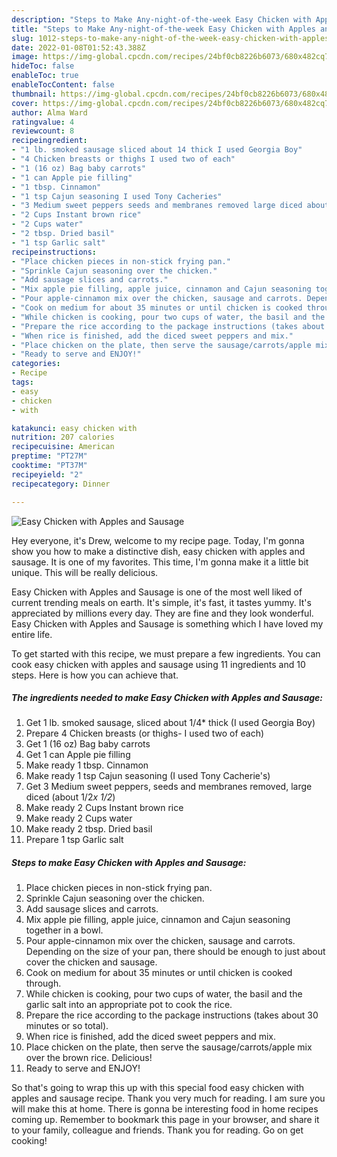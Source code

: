 ```yaml
---
description: "Steps to Make Any-night-of-the-week Easy Chicken with Apples and Sausage"
title: "Steps to Make Any-night-of-the-week Easy Chicken with Apples and Sausage"
slug: 1012-steps-to-make-any-night-of-the-week-easy-chicken-with-apples-and-sausage
date: 2022-01-08T01:52:43.388Z
image: https://img-global.cpcdn.com/recipes/24bf0cb8226b6073/680x482cq70/easy-chicken-with-apples-and-sausage-recipe-main-photo.jpg
hideToc: false
enableToc: true
enableTocContent: false
thumbnail: https://img-global.cpcdn.com/recipes/24bf0cb8226b6073/680x482cq70/easy-chicken-with-apples-and-sausage-recipe-main-photo.jpg
cover: https://img-global.cpcdn.com/recipes/24bf0cb8226b6073/680x482cq70/easy-chicken-with-apples-and-sausage-recipe-main-photo.jpg
author: Alma Ward
ratingvalue: 4
reviewcount: 8
recipeingredient:
- "1 lb. smoked sausage sliced about 14 thick I used Georgia Boy"
- "4 Chicken breasts or thighs I used two of each"
- "1 (16 oz) Bag baby carrots"
- "1 can Apple pie filling"
- "1 tbsp. Cinnamon"
- "1 tsp Cajun seasoning I used Tony Cacheries"
- "3 Medium sweet peppers seeds and membranes removed large diced about 12x 12"
- "2 Cups Instant brown rice"
- "2 Cups water"
- "2 tbsp. Dried basil"
- "1 tsp Garlic salt"
recipeinstructions:
- "Place chicken pieces in non-stick frying pan."
- "Sprinkle Cajun seasoning over the chicken."
- "Add sausage slices and carrots."
- "Mix apple pie filling, apple juice, cinnamon and Cajun seasoning together in a bowl."
- "Pour apple-cinnamon mix over the chicken, sausage and carrots. Depending on the size of your pan, there should be enough to just about cover the chicken and sausage."
- "Cook on medium for about 35 minutes or until chicken is cooked through."
- "While chicken is cooking, pour two cups of water, the basil and the garlic salt into an appropriate pot to cook the rice."
- "Prepare the rice according to the package instructions (takes about 30 minutes or so total)."
- "When rice is finished, add the diced sweet peppers and mix."
- "Place chicken on the plate, then serve the sausage/carrots/apple mix over the brown rice. Delicious!"
- "Ready to serve and ENJOY!"
categories:
- Recipe
tags:
- easy
- chicken
- with

katakunci: easy chicken with 
nutrition: 207 calories
recipecuisine: American
preptime: "PT27M"
cooktime: "PT37M"
recipeyield: "2"
recipecategory: Dinner

---
```



![Easy Chicken with Apples and Sausage](https://img-global.cpcdn.com/recipes/24bf0cb8226b6073/680x482cq70/easy-chicken-with-apples-and-sausage-recipe-main-photo.jpg)

Hey everyone, it's Drew, welcome to my recipe page. Today, I'm gonna show you how to make a distinctive dish, easy chicken with apples and sausage. It is one of my favorites. This time, I'm gonna make it a little bit unique. This will be really delicious.

Easy Chicken with Apples and Sausage is one of the most well liked of current trending meals on earth. It's simple, it's fast, it tastes yummy. It's appreciated by millions every day. They are fine and they look wonderful. Easy Chicken with Apples and Sausage is something which I have loved my entire life.




To get started with this recipe, we must prepare a few ingredients. You can cook easy chicken with apples and sausage using 11 ingredients and 10 steps. Here is how you can achieve that.

<!--inarticleads1-->

##### The ingredients needed to make Easy Chicken with Apples and Sausage:

1. Get 1 lb. smoked sausage, sliced about 1/4* thick (I used Georgia Boy)
1. Prepare 4 Chicken breasts (or thighs- I used two of each)
1. Get 1 (16 oz) Bag baby carrots
1. Get 1 can Apple pie filling
1. Make ready 1 tbsp. Cinnamon
1. Make ready 1 tsp Cajun seasoning (I used Tony Cacherie&#39;s)
1. Get 3 Medium sweet peppers, seeds and membranes removed, large diced (about 1/2*x 1/2*)
1. Make ready 2 Cups Instant brown rice
1. Make ready 2 Cups water
1. Make ready 2 tbsp. Dried basil
1. Prepare 1 tsp Garlic salt




<!--inarticleads2-->

##### Steps to make Easy Chicken with Apples and Sausage:

1. Place chicken pieces in non-stick frying pan.
1. Sprinkle Cajun seasoning over the chicken.
1. Add sausage slices and carrots.
1. Mix apple pie filling, apple juice, cinnamon and Cajun seasoning together in a bowl.
1. Pour apple-cinnamon mix over the chicken, sausage and carrots. Depending on the size of your pan, there should be enough to just about cover the chicken and sausage.
1. Cook on medium for about 35 minutes or until chicken is cooked through.
1. While chicken is cooking, pour two cups of water, the basil and the garlic salt into an appropriate pot to cook the rice.
1. Prepare the rice according to the package instructions (takes about 30 minutes or so total).
1. When rice is finished, add the diced sweet peppers and mix.
1. Place chicken on the plate, then serve the sausage/carrots/apple mix over the brown rice. Delicious!
1. Ready to serve and ENJOY!



So that's going to wrap this up with this special food easy chicken with apples and sausage recipe. Thank you very much for reading. I am sure you will make this at home. There is gonna be interesting food in home recipes coming up. Remember to bookmark this page in your browser, and share it to your family, colleague and friends. Thank you for reading. Go on get cooking!
